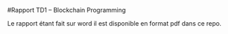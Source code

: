 #Rapport TD1 – Blockchain Programming


Le rapport étant fait sur word il est disponible en format pdf dans ce repo.
